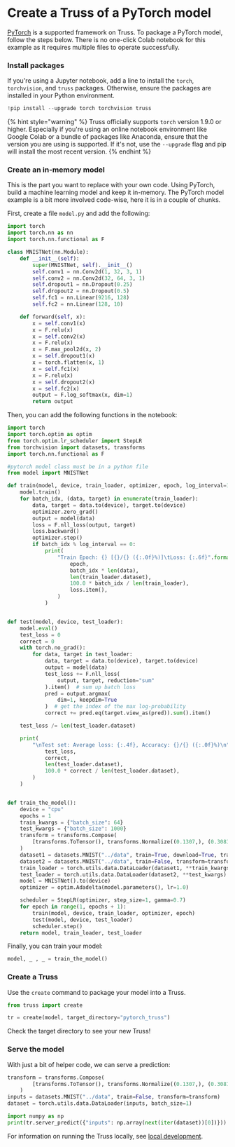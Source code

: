 # Create a Truss of a PyTorch model

[PyTorch](https://pytorch.org/) is a supported framework on Truss. To package a PyTorch model, follow the steps below. There is no one-click Colab notebook for this example as it requires multiple files to operate successfully.

### Install packages

If you're using a Jupyter notebook, add a line to install the `torch`, `torchvision`, and `truss` packages. Otherwise, ensure the packages are installed in your Python environment.

```python
!pip install --upgrade torch torchvision truss
```

{% hint style="warning" %}
Truss officially supports `torch` version 1.9.0 or higher. Especially if you're using an online notebook environment like Google Colab or a bundle of packages like Anaconda, ensure that the version you are using is supported. If it's not, use the `--upgrade` flag and pip will install the most recent version.
{% endhint %}

### Create an in-memory model

This is the part you want to replace with your own code. Using PyTorch, build a machine learning model and keep it in-memory. The PyTorch model example is a bit more involved code-wise, here it is in a couple of chunks.

First, create a file `model.py` and add the following:

```python
import torch
import torch.nn as nn
import torch.nn.functional as F

class MNISTNet(nn.Module):
    def __init__(self):
        super(MNISTNet, self).__init__()
        self.conv1 = nn.Conv2d(1, 32, 3, 1)
        self.conv2 = nn.Conv2d(32, 64, 3, 1)
        self.dropout1 = nn.Dropout(0.25)
        self.dropout2 = nn.Dropout(0.5)
        self.fc1 = nn.Linear(9216, 128)
        self.fc2 = nn.Linear(128, 10)

    def forward(self, x):
        x = self.conv1(x)
        x = F.relu(x)
        x = self.conv2(x)
        x = F.relu(x)
        x = F.max_pool2d(x, 2)
        x = self.dropout1(x)
        x = torch.flatten(x, 1)
        x = self.fc1(x)
        x = F.relu(x)
        x = self.dropout2(x)
        x = self.fc2(x)
        output = F.log_softmax(x, dim=1)
        return output
```

Then, you can add the following functions in the notebook:

```python
import torch
import torch.optim as optim
from torch.optim.lr_scheduler import StepLR
from torchvision import datasets, transforms
import torch.nn.functional as F

#pytorch model class must be in a python file
from model import MNISTNet

def train(model, device, train_loader, optimizer, epoch, log_interval=10):
    model.train()
    for batch_idx, (data, target) in enumerate(train_loader):
        data, target = data.to(device), target.to(device)
        optimizer.zero_grad()
        output = model(data)
        loss = F.nll_loss(output, target)
        loss.backward()
        optimizer.step()
        if batch_idx % log_interval == 0:
            print(
                "Train Epoch: {} [{}/{} ({:.0f}%)]\tLoss: {:.6f}".format(
                    epoch,
                    batch_idx * len(data),
                    len(train_loader.dataset),
                    100.0 * batch_idx / len(train_loader),
                    loss.item(),
                )
            )


def test(model, device, test_loader):
    model.eval()
    test_loss = 0
    correct = 0
    with torch.no_grad():
        for data, target in test_loader:
            data, target = data.to(device), target.to(device)
            output = model(data)
            test_loss += F.nll_loss(
                output, target, reduction="sum"
            ).item()  # sum up batch loss
            pred = output.argmax(
                dim=1, keepdim=True
            )  # get the index of the max log-probability
            correct += pred.eq(target.view_as(pred)).sum().item()

    test_loss /= len(test_loader.dataset)

    print(
        "\nTest set: Average loss: {:.4f}, Accuracy: {}/{} ({:.0f}%)\n".format(
            test_loss,
            correct,
            len(test_loader.dataset),
            100.0 * correct / len(test_loader.dataset),
        )
    )


def train_the_model():
    device = "cpu"
    epochs = 1
    train_kwargs = {"batch_size": 64}
    test_kwargs = {"batch_size": 1000}
    transform = transforms.Compose(
        [transforms.ToTensor(), transforms.Normalize((0.1307,), (0.3081,))]
    )
    dataset1 = datasets.MNIST("../data", train=True, download=True, transform=transform)
    dataset2 = datasets.MNIST("../data", train=False, transform=transform)
    train_loader = torch.utils.data.DataLoader(dataset1, **train_kwargs)
    test_loader = torch.utils.data.DataLoader(dataset2, **test_kwargs)
    model = MNISTNet().to(device)
    optimizer = optim.Adadelta(model.parameters(), lr=1.0)

    scheduler = StepLR(optimizer, step_size=1, gamma=0.7)
    for epoch in range(1, epochs + 1):
        train(model, device, train_loader, optimizer, epoch)
        test(model, device, test_loader)
        scheduler.step()
    return model, train_loader, test_loader
```

Finally, you can train your model:

```python
model, _ , _ = train_the_model()
```

### Create a Truss

Use the `create` command to package your model into a Truss.

```python
from truss import create

tr = create(model, target_directory="pytorch_truss")
```

Check the target directory to see your new Truss!

### Serve the model

With just a bit of helper code, we can serve a prediction:

```python
transform = transforms.Compose(
        [transforms.ToTensor(), transforms.Normalize((0.1307,), (0.3081,))]
    )
inputs = datasets.MNIST("../data", train=False, transform=transform)
dataset = torch.utils.data.DataLoader(inputs, batch_size=1)

import numpy as np
print(tr.server_predict({"inputs": np.array(next(iter(dataset))[0])}))
```

For information on running the Truss locally, see [local development](../develop/localhost.md).
